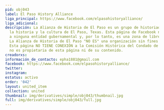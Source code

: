 ```yaml
---
pid: obj043
label: El Paso History Alliance
liga_principal: https://www.facebook.com/elpasohistoryalliance/
liga_adicional: 
descripción: La Alianza de Historia de El Paso es un grupo de historiadores que promueven
  la historia y la cultura de El Paso, Texas. Esta página de Facebook no está sujeta
  a ninguna entidad gubernamental y, por lo tanto, es una zona de libre expresión.
  La Alianza de Historia de El Paso "NO ES" una organización sin fines de lucro 501C3.
  Esta página NO TIENE CONEXIÓN a la Comisión Histórica del Condado de El Paso, que
  no es propietaria de esta página ni de su contenido.
creadorxs: 
información_de_contacto: epha1881@gmail.com
facebook: https://www.facebook.com/elpasohistoryalliance/
twitter: 
instagram: 
estatus: activo
order: '042'
layout: united_item
collection: united
thumbnail: img/derivatives/simple/obj043/thumbnail.jpg
full: img/derivatives/simple/obj043/full.jpg
---
```

